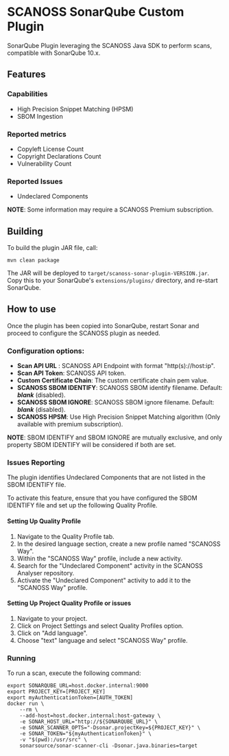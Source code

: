 SCANOSS SonarQube Custom Plugin
==========

SonarQube Plugin leveraging the SCANOSS Java SDK to perform scans, compatible with SonarQube 10.x.

## Features

### Capabilities
* High Precision Snippet Matching (HPSM)
* SBOM Ingestion

### Reported metrics 
* Copyleft License Count
* Copyright Declarations Count
* Vulnerability Count

### Reported Issues
* Undeclared Components

**NOTE**: Some information may require a SCANOSS Premium subscription. 

## Building

To build the plugin JAR file, call:

```
mvn clean package
```

The JAR will be deployed to `target/scanoss-sonar-plugin-VERSION.jar`. Copy this to your SonarQube's `extensions/plugins/` directory, and re-start SonarQube.

## How to use

Once the plugin has been copied into SonarQube, restart Sonar and proceed to configure the SCANOSS plugin as needed.

### Configuration options:
- **Scan API URL** : SCANOSS API Endpoint with format "http(s)://host:ip".
- **Scan API Token**: SCANOSS API token.
- **Custom Certificate Chain**: The custom certificate chain pem value.
- **SCANOSS SBOM IDENTIFY**: SCANOSS SBOM identify filename. Default: ***blank*** (disabled).
- **SCANOSS SBOM IGNORE**: SCANOSS SBOM ignore filename. Default: ***blank*** (disabled).
- **SCANOSS HPSM**: Use High Precision Snippet Matching algorithm (Only available with premium subscription).


**NOTE**: SBOM IDENTIFY and SBOM IGNORE are mutually exclusive, and only property SBOM IDENTIFY will be considered if both are set. 

### Issues Reporting

The plugin identifies Undeclared Components that are not listed in the SBOM IDENTIFY file.

To activate this feature, ensure that you have configured the SBOM IDENTIFY file and set up the following Quality Profile.

#### Setting Up Quality Profile
1. Navigate to the Quality Profile tab.
2. In the desired language section, create a new profile named "SCANOSS Way".
3. Within the "SCANOSS Way" profile, include a new activity.
4. Search for the "Undeclared Component" activity in the SCANOSS Analyser repository.
5. Activate the "Undeclared Component" activity to add it to the "SCANOSS Way" profile.

#### Setting Up Project Quality Profile or issues
1. Navigate to your project.
2. Click on Project Settings and select Quality Profiles option.
3. Click on "Add language".
4. Choose "text" language and select "SCANOSS Way" profile.

### Running

To run a scan, execute the following command:

```
export SONARQUBE_URL=host.docker.internal:9000
export PROJECT_KEY=[PROJECT_KEY]
export myAuthenticationToken=[AUTH_TOKEN]
docker run \
    --rm \
    --add-host=host.docker.internal:host-gateway \
    -e SONAR_HOST_URL="http://${SONARQUBE_URL}" \
    -e SONAR_SCANNER_OPTS="-Dsonar.projectKey=${PROJECT_KEY}" \
    -e SONAR_TOKEN="${myAuthenticationToken}" \
    -v "$(pwd):/usr/src" \
    sonarsource/sonar-scanner-cli -Dsonar.java.binaries=target    
```